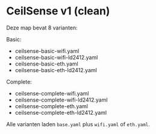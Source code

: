 # CeilSense v1 (clean)

Deze map bevat 8 varianten:

Basic:
- ceilsense-basic-wifi.yaml
- ceilsense-basic-wifi-ld2412.yaml
- ceilsense-basic-eth.yaml
- ceilsense-basic-eth-ld2412.yaml

Complete:
- ceilsense-complete-wifi.yaml
- ceilsense-complete-wifi-ld2412.yaml
- ceilsense-complete-eth.yaml
- ceilsense-complete-eth-ld2412.yaml

Alle varianten laden `base.yaml` plus `wifi.yaml` of `eth.yaml`.
